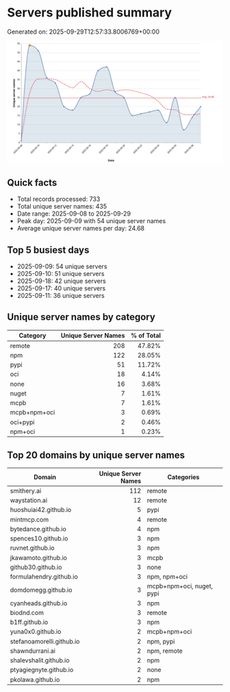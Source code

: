 # Servers published summary

Generated on: 2025-09-29T12:57:33.8006769+00:00

![Unique servers per day](servers-per-day.svg)

## Quick facts
- Total records processed: 733
- Total unique server names: 435
- Date range: 2025-09-08 to 2025-09-29
- Peak day: 2025-09-09 with 54 unique server names
- Average unique server names per day: 24.68

## Top 5 busiest days
- 2025-09-09: 54 unique servers
- 2025-09-10: 51 unique servers
- 2025-09-18: 42 unique servers
- 2025-09-17: 40 unique servers
- 2025-09-11: 36 unique servers

## Unique server names by category

| Category | Unique Server Names | % of Total |
|----------|---------------------:|-----------:|
| remote | 208 | 47.82% |
| npm | 122 | 28.05% |
| pypi | 51 | 11.72% |
| oci | 18 | 4.14% |
| none | 16 | 3.68% |
| nuget | 7 | 1.61% |
| mcpb | 7 | 1.61% |
| mcpb+npm+oci | 3 | 0.69% |
| oci+pypi | 2 | 0.46% |
| npm+oci | 1 | 0.23% |

## Top 20 domains by unique server names

| Domain | Unique Server Names | Categories |
|--------|---------------------:|------------|
| smithery.ai | 112 | remote |
| waystation.ai | 12 | remote |
| huoshuiai42.github.io | 5 | pypi |
| mintmcp.com | 4 | remote |
| bytedance.github.io | 4 | npm |
| spences10.github.io | 3 | npm |
| ruvnet.github.io | 3 | npm |
| jkawamoto.github.io | 3 | mcpb |
| github30.github.io | 3 | none |
| formulahendry.github.io | 3 | npm, npm+oci |
| domdomegg.github.io | 3 | mcpb+npm+oci, nuget, pypi |
| cyanheads.github.io | 3 | npm |
| biodnd.com | 3 | remote |
| b1ff.github.io | 3 | npm |
| yuna0x0.github.io | 2 | mcpb+npm+oci |
| stefanoamorelli.github.io | 2 | npm, pypi |
| shawndurrani.ai | 2 | npm, remote |
| shalevshalit.github.io | 2 | npm |
| ptyagiegnyte.github.io | 2 | none |
| pkolawa.github.io | 2 | npm |
